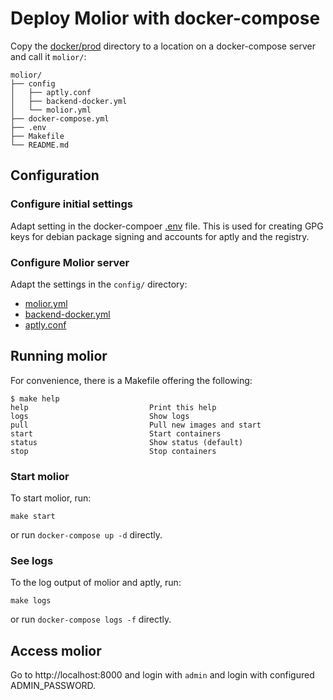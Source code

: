 # Deploy Molior with docker-compose

Copy the [docker/prod](./) directory to a location on a docker-compose server and call it `molior/`:

```
molior/
├── config
│   ├── aptly.conf
│   ├── backend-docker.yml
│   └── molior.yml
├── docker-compose.yml
├── .env
├── Makefile
└── README.md
```

## Configuration

### Configure initial settings

Adapt setting in the docker-compoer [.env](./.env) file. This is used for creating GPG keys for debian package signing and accounts for aptly and the registry.

### Configure Molior server

Adapt the settings in the `config/` directory:

- [molior.yml](config/molior.yml)
- [backend-docker.yml](config/backend-docker.yml)
- [aptly.conf](config/aptly.conf)

## Running molior

For convenience, there is a Makefile offering the following:
```
$ make help
help                           Print this help
logs                           Show logs
pull                           Pull new images and start
start                          Start containers
status                         Show status (default)
stop                           Stop containers
```

### Start molior

To start molior, run:
```
make start
```
or run `docker-compose up -d` directly.

### See logs

To the log output of molior and aptly, run:
```
make logs
```
or run `docker-compose logs -f` directly.

## Access molior

Go to http://localhost:8000 and login with `admin` and login with configured ADMIN_PASSWORD.

